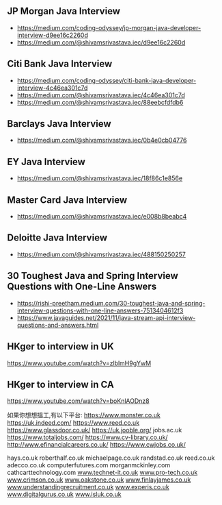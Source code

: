 ## JP Morgan Java Interview
- https://medium.com/coding-odyssey/jp-morgan-java-developer-interview-d9ee16c2260d
- https://medium.com/@shivamsrivastava.iec/d9ee16c2260d

## Citi Bank Java Interview 
- https://medium.com/coding-odyssey/citi-bank-java-developer-interview-4c46ea301c7d
- https://medium.com/@shivamsrivastava.iec/4c46ea301c7d
- https://medium.com/@shivamsrivastava.iec/88eebcfdfdb6

## Barclays Java Interview
- https://medium.com/@shivamsrivastava.iec/0b4e0cb04776


## EY Java Interview
- https://medium.com/@shivamsrivastava.iec/18f86c1e856e

## Master Card Java Interview
- https://medium.com/@shivamsrivastava.iec/e008b8beabc4

## Deloitte Java Interview
- https://medium.com/@shivamsrivastava.iec/488150250257


## 30 Toughest Java and Spring Interview Questions with One-Line Answers
- https://rishi-preetham.medium.com/30-toughest-java-and-spring-interview-questions-with-one-line-answers-7513404612f3
- https://www.javaguides.net/2021/11/java-stream-api-interview-questions-and-answers.html

## HKger to interview in UK
https://www.youtube.com/watch?v=zlblmH9gYwM

## HKger to interview in CA
https://www.youtube.com/watch?v=boKnlAODnz8


如果你想想搵工,有以下平台: 
https://www.monster.co.uk
https://uk.indeed.com/
https://www.reed.co.uk
https://www.glassdoor.co.uk/
https://uk.jooble.org/ 
jobs.ac.uk
https://www.totaljobs.com/
https://www.cv-library.co.uk/
http://www.efinancialcareers.co.uk/
https://www.cwjobs.co.uk/



hays.co.uk
roberthalf.co.uk
michaelpage.co.uk
randstad.co.uk
reed.co.uk
adecco.co.uk
computerfutures.com
morganmckinley.com
cathcarttechnology.com
www.technet-it.co.uk
www.pro-tech.co.uk
www.crimson.co.uk
www.oakstone.co.uk
www.finlayjames.co.uk
www.understandingrecruitment.co.uk
www.experis.co.uk
www.digitalgurus.co.uk
www.isluk.co.uk 


